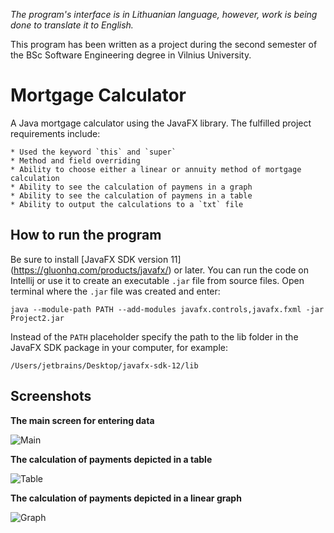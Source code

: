 *The program's interface is in Lithuanian language, however, work is being done to translate it to English.*

This program has been written as a project during the second semester of the BSc Software Engineering degree in Vilnius University.

# Mortgage Calculator

A Java mortgage calculator using the JavaFX library. The fulfilled project requirements include:

	* Used the keyword `this` and `super`
	* Method and field overriding
	* Ability to choose either a linear or annuity method of mortgage calculation
	* Ability to see the calculation of paymens in a graph
	* Ability to see the calculation of paymens in a table
	* Ability to output the calculations to a `txt` file

## How to run the program

Be sure to install [JavaFX SDK version 11] (https://gluonhq.com/products/javafx/) or later. You can run the code on Intellij or use it to create an executable `.jar` file from source files.
Open terminal where the `.jar` file was created and enter:

	java --module-path PATH --add-modules javafx.controls,javafx.fxml -jar Project2.jar
	
Instead of the `PATH` placeholder specify the path to the lib folder in the JavaFX SDK package in your computer, for example:

	/Users/jetbrains/Desktop/javafx-sdk-12/lib


## Screenshots

**The main screen for entering data**

![Main](https://user-images.githubusercontent.com/73688133/113473505-8ac0b600-9472-11eb-9bd4-01e5707a892c.png)


**The calculation of payments depicted in a table**

![Table](https://user-images.githubusercontent.com/73688133/113473463-4d5c2880-9472-11eb-973e-f3116f4c1630.png)


**The calculation of payments depicted in a linear graph**

![Graph](https://user-images.githubusercontent.com/73688133/113473465-4e8d5580-9472-11eb-91e8-e919a1833527.png)
